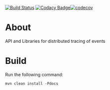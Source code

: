 [![Build Status](https://travis-ci.com/GoncaloGarcia/DistTracing.svg?token=UL4UejHxEkoG4ZY6Wp8v&branch=master)](https://travis-ci.com/GoncaloGarcia/DistTracing) [![Codacy Badge](https://api.codacy.com/project/badge/Grade/64c32ebc68a7406c92ec68292cc5e1ac)](https://www.codacy.com?utm_source=github.com&amp;utm_medium=referral&amp;utm_content=GoncaloGarcia/DistTracing&amp;utm_campaign=Badge_Grade)[![codecov](https://codecov.io/gh/GoncaloGarcia/DistTracing/branch/master/graph/badge.svg?token=zeWoZDlzAU)](https://codecov.io/gh/GoncaloGarcia/DistTracing)



# About

API and Libraries for distributed tracing of events

# Build

Run the following command:

```
mvn clean install -Pdocs
```



